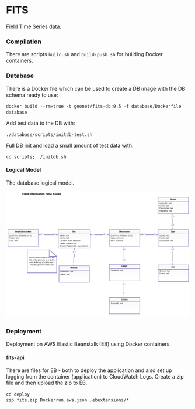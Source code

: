 # FITS

Field Time Series data.

### Compilation

There are scripts `build.sh` and `build-push.sh` for building Docker containers.

### Database

There is a Docker file which can be used to create a DB image with the DB schema ready to use:

```
docker build --rm=true -t geonet/fits-db:9.5 -f database/Dockerfile database
```

Add test data to the DB with:

```
./database/scripts/initdb-test.sh
```

Full DB init and load a small amount of test data with:

```
cd scripts; ./initdb.sh
```

#### Logical Model

The database logical model.

![database logical model](ddl/FITS_Logical_Model.png)


### Deployment

Deployment on AWS Elastic Beanstalk (EB) using Docker containers.

#### fits-api

There are files for EB - both to deploy the application and also set
up logging from the container (application) to CloudWatch Logs.  Create a zip file and then upload the 
zip to EB.

```
cd deploy
zip fits.zip Dockerrun.aws.json .ebextensions/*
```
